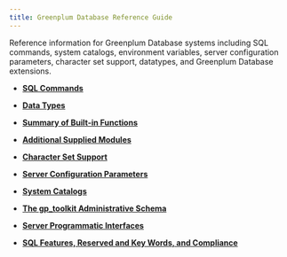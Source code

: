 ```yaml
---
title: Greenplum Database Reference Guide 
---
```


Reference information for Greenplum Database systems including SQL commands, system catalogs, environment variables, server configuration parameters, character set support, datatypes, and Greenplum Database extensions.

-   **[SQL Commands](sql_commands/sql_ref.html)**  

-   **[Data Types](data_types.html)**  

-   **[Summary of Built-in Functions](function-summary.html)**  

-   **[Additional Supplied Modules](modules/intro.html)**  

-   **[Character Set Support](character_sets.html)**  

-   **[Server Configuration Parameters](config_params/guc_config.html)**  

-   **[System Catalogs](system_catalogs/catalog_ref.html)**  

-   **[The gp\_toolkit Administrative Schema](gp_toolkit.html)**  

-   **[Server Programmatic Interfaces](extensions/srvapi_intro.html)**  

-   **[SQL Features, Reserved and Key Words, and Compliance](misc.html)**  


